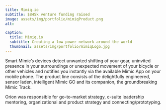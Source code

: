 ```yaml
---
title: Mimiq.io
subtitle: $845k venture funding raised
image: assets/img/portfolio/mimiqProduct.png
alt:

caption:
  title: Mimiq.io
  subtitle: Creating a low power network around the world
  thumbnail: assets/img/portfolio/mimiqLogo.jpg
---
```

Smart Mimic’s devices detect unwanted shifting of your gear, uninvited presence in your surroundings or unexpected movement of your bicycle or other vehicles and notifies you instantly via the available Mimic App on your mobile phone. The product line consists of the delightfully engineered, sensor laden, intelligent Mimic GO and its companion, the groundbreaking Mimic Track.

Orion was responsible for go-to-market strategy, c-suite leadership mentoring, organizational and product strategy and connecting/prototyping.
